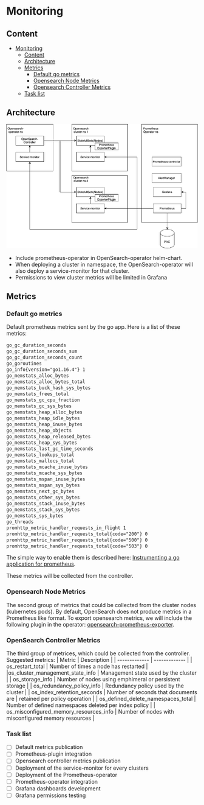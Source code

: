 # Monitoring

## Content
- [Monitoring](#monitoring)
  - [Content](#content)
  - [Architecture](#architecture)
  - [Metrics](#metrics)
    - [Default go metrics](#default-go-metrics)
    - [Opensearch Node Metrics](#opensearch-node-metrics)
    - [Opensearch Controller Metrics](#opensearch-controller-metrics) 
  - [Task list](#task-list)

## Architecture

![Architecture diagram](assets/monitoring.drawio.png)

- Include prometheus-operator in OpenSearch-operator helm-chart.
- When deploying a cluster in namespace, the OpenSearch-operator will also deploy a service-monitor for that cluster.
- Permissions to view cluster metrics will be limited in Grafana

## Metrics

### Default go metrics

Default prometheus metrics sent by the go app. Here is a list of these metrics:
```
go_gc_duration_seconds
go_gc_duration_seconds_sum 
go_gc_duration_seconds_count 
go_goroutines 
go_info{version="go1.16.4"} 1
go_memstats_alloc_bytes 
go_memstats_alloc_bytes_total 
go_memstats_buck_hash_sys_bytes 
go_memstats_frees_total 
go_memstats_gc_cpu_fraction 
go_memstats_gc_sys_bytes 
go_memstats_heap_alloc_bytes 
go_memstats_heap_idle_bytes 
go_memstats_heap_inuse_bytes 
go_memstats_heap_objects
go_memstats_heap_released_bytes
go_memstats_heap_sys_bytes 
go_memstats_last_gc_time_seconds 
go_memstats_lookups_total 
go_memstats_mallocs_total 
go_memstats_mcache_inuse_bytes
go_memstats_mcache_sys_bytes
go_memstats_mspan_inuse_bytes 
go_memstats_mspan_sys_bytes 
go_memstats_next_gc_bytes 
go_memstats_other_sys_bytes 
go_memstats_stack_inuse_bytes 
go_memstats_stack_sys_bytes 
go_memstats_sys_bytes 
go_threads 
promhttp_metric_handler_requests_in_flight 1
promhttp_metric_handler_requests_total{code="200"} 0
promhttp_metric_handler_requests_total{code="500"} 0
promhttp_metric_handler_requests_total{code="503"} 0
```
The simple way to enable them is described here: [Instrumenting a go application for prometheus](https://prometheus.io/docs/guides/go-application/). 

These metrics will be collected from the controller.

### Opensearch Node Metrics

The second group of metrics that could be collected from the cluster nodes (kubernetes pods). By default, OpenSearch does not produce metrics in a Prometheus like format. To export opensearch metrics, we will include the following plugin in the operator: [opensearch-prometheus-exporter](https://github.com/aparo/opensearch-prometheus-exporter). 

### OpenSearch Controller Metrics

The third group of metrices, which could be collected from the controller. Suggested metrics: 
| Metric  | Description |
| ------------- | ------------- |
| os_restart_total | Number of times a node has restarted |
|os_cluster_management_state_info | Management state used by the cluster |
| os_storage_info | Number of nodes using emphimeral or persistent storage |
| os_redundancy_policy_info | Redundancy policy used by the cluster |
| os_index_retention_seconds | Number of seconds that documents are | retained per policy operation |
| os_defined_delete_namespaces_total | Number of defined namespaces deleted per index policy |
| os_misconfigured_memory_resources_info | Number of nodes with misconfigured memory resources |

### Task list

- [ ] Default metrics publication
- [ ] Prometheus-plugin integration
- [ ] Opensearch controller metrics publication
- [ ] Deployment of the service-monitor for every clusters
- [ ] Deployment of the Prometheus-operator 
- [ ] Prometheus-operator integration
- [ ] Grafana dashboards development
- [ ] Grafana permissions testing
